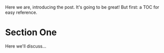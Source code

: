 Here we are, introducing the post. It's going to be great!
But first: a TOC for easy reference.

<!-- START doctoc -->
<!-- END doctoc -->

# Section One

Here we'll discuss...
